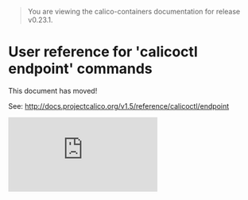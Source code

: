 > You are viewing the calico-containers documentation for release v0.23.1.

# User reference for 'calicoctl endpoint' commands

This document has moved!

See: http://docs.projectcalico.org/v1.5/reference/calicoctl/endpoint

[![Analytics](https://calico-ga-beacon.appspot.com/UA-52125893-3/calico-containers/docs/calicoctl/endpoint.md?pixel)](https://github.com/igrigorik/ga-beacon)
